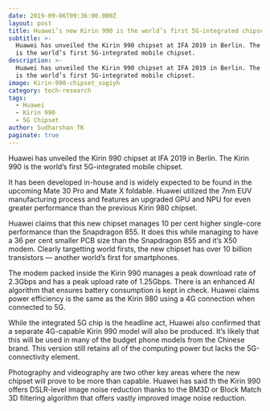 ```yaml
---
date: 2019-09-06T09:36:00.000Z
layout: post
title: Huawei’s new Kirin 990 is the world’s first 5G-integrated chipset
subtitle: >-
  Huawei has unveiled the Kirin 990 chipset at IFA 2019 in Berlin. The Kirin 990
  is the world’s first 5G-integrated mobile chipset.
description: >-
  Huawei has unveiled the Kirin 990 chipset at IFA 2019 in Berlin. The Kirin 990
  is the world’s first 5G-integrated mobile chipset.
image: Kirin-990-chipset_sogiyh
category: tech-research
tags:
  - Huawei
  - Kirin 990
  - 5G Chipset
author: Sudharshan TK
paginate: true
---
```


Huawei has unveiled the Kirin 990 chipset at IFA 2019 in Berlin. The Kirin 990 is the world’s first 5G-integrated mobile chipset.

It has been developed in-house and is widely expected to be found in the upcoming Mate 30 Pro and Mate X foldable. Huawei utilized the 7nm EUV manufacturing process and features an upgraded GPU and NPU for even greater performance than the previous Kirin 980 chipset.

Huawei claims that this new chipset manages 10 per cent higher single-core performance than the Snapdragon 855. It does this while managing to have a 36 per cent smaller PCB size than the Snapdragon 855 and it’s X50 modem. Clearly targetting world firsts, the new chipset has over 10 billion transistors — another world’s first for smartphones.

The modem packed inside the Kirin 990 manages a peak download rate of 2.3Gbps and has a peak upload rate of 1.25Gbps. There is an enhanced AI algorithm that ensures battery consumption is kept in check. Huawei claims power efficiency is the same as the Kirin 980 using a 4G connection when connected to 5G.

While the integrated 5G chip is the headline act, Huawei also confirmed that a separate 4G-capable Kirin 990 model will also be produced. It’s likely that this will be used in many of the budget phone models from the Chinese brand. This version still retains all of the computing power but lacks the 5G-connectivity element.

Photography and videography are two other key areas where the new chipset will prove to be more than capable. Huawei has said th the Kirin 990 offers DSLR-level image noise reduction thanks to the BM3D or Block Match 3D filtering algorithm that offers vastly improved image noise reduction.
